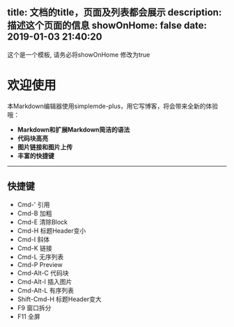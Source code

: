 title: 文档的title，页面及列表都会展示
description: 描述这个页面的信息
showOnHome: false
date: 2019-01-03 21:40:20
---

这个是一个模板, 请务必将showOnHome 修改为true

# 欢迎使用
本Markdown编辑器使用simplemde-plus，用它写博客，将会带来全新的体验哦：


- **Markdown和扩展Markdown简洁的语法**
- **代码块高亮**
- **图片链接和图片上传**
- **丰富的快捷键**


-------------------


## 快捷键

- Cmd-' 引用
- Cmd-B	加粗
- Cmd-E	 清除Block
- Cmd-H	 标题Header变小
- Cmd-I	   斜体
- Cmd-K	  链接
- Cmd-L	 无序列表
- Cmd-P	 Preview
- Cmd-Alt-C	 代码块
- Cmd-Alt-I	 插入图片
- Cmd-Alt-L	有序列表
- Shift-Cmd-H  标题Header变大
- F9	 窗口拆分
- F11	全屏


